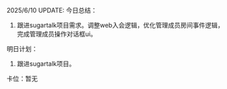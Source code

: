 2025/6/10 UPDATE:
今日总结：
1. 跟进sugartalk项目需求。调整web入会逻辑，优化管理成员房间事件逻辑，完成管理成员操作对话框ui。

明日计划：
1.  跟进sugartalk项目。

卡位：暂无
